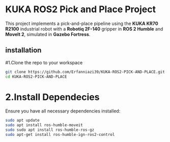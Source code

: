 # KUKA ROS2 Pick and Place Project

This project implements a pick-and-place pipeline using the **KUKA KR70 R2100** industrial robot with a **Robotiq 2F-140** gripper in **ROS 2 Humble** and **MoveIt 2**, simulated in **Gazebo Fortress**.

## installation
#1.Clone the repo to your workspace
```bash
git clone https://github.com/Erfanniazi39/KUKA-ROS2-PICK-AND-PLACE.git
cd KUKA-ROS2-PICK-AND-PLACE
```

# 2.Install Dependecies
Ensure you have all necessary dependencies installed:

```bash
sudo apt update
sudo apt install ros-humble-moveit
sudo sudo apt install ros-humble-ros-gz
sudo apt-get install ros-humble-ign-ros2-control
```




